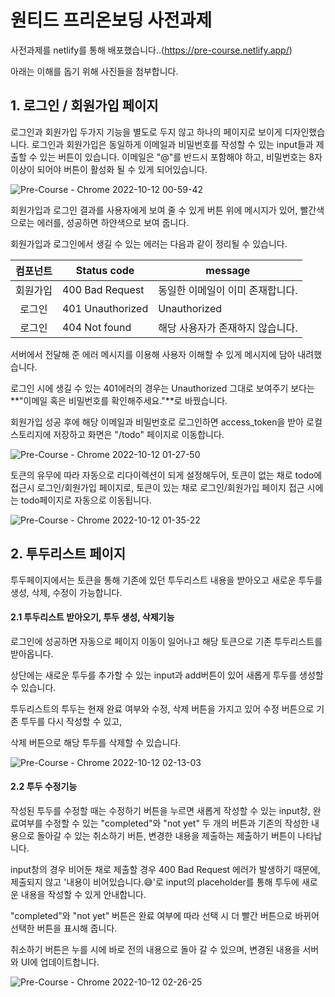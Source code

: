 # 원티드 프리온보딩 사전과제



사전과제를 netlify를 통해 배포했습니다..(https://pre-course.netlify.app/)

아래는 이해를 돕기 위해 사진들을 첨부합니다.



## 1. 로그인 / 회원가입 페이지

 

 로그인과 회원가입 두가지 기능을 별도로 두지 않고 하나의 페이지로 보이게 디자인했습니다. 
로그인과 회원가입은 동일하게 이메일과 비밀번호를 작성할 수 있는 input들과 제출할 수 있는 버튼이 있습니다.
이메일은 "@"를 반드시 포함해야 하고, 비밀번호는 8자 이상이 되어야 버튼이 활성화 될 수 있게 되어있습니다.




![Pre-Course - Chrome 2022-10-12 00-59-42](https://user-images.githubusercontent.com/80830981/195142337-77abc1bb-c5b5-4bee-a30f-3192a990e072.gif)



회원가입과 로그인 결과를 사용자에게 보여 줄 수 있게 버튼 위에 메시지가 있어, 빨간색으로는 에러를, 성공하면 하얀색으로 보여 줍니다.

회원가입과 로그인에서 생길 수 있는 에러는 다음과 같이 정리될 수 있습니다.



| 컴포넌트 | Status code      | message                          |
| :------: | ---------------- | -------------------------------- |
| 회원가입 | 400 Bad Request  | 동일한 이메일이 이미 존재합니다. |
|  로그인  | 401 Unauthorized | Unauthorized                     |
|  로그인  | 404 Not found    | 해당 사용자가 존재하지 않습니다. |



서버에서 전달해 준 에러 메시지를 이용해 사용자 이해할 수 있게 메시지에 담아 내려했습니다. 

로그인 시에 생길 수 있는 401에러의 경우는 Unauthorized 그대로 보여주기 보다는  **"이메일 혹은 비밀번호를 확인해주세요."**로 바꿨습니다.

회원가입 성공 후에 해당 이메일과 비밀번호로 로그인하면 access_token을 받아 로컬 스토리지에 저장하고 화면은 "/todo" 페이지로 이동합니다. 




![Pre-Course - Chrome 2022-10-12 01-27-50](https://user-images.githubusercontent.com/80830981/195159981-edf88f98-f14e-4521-b3f3-7b9c29bca077.gif)




  토큰의 유무에 따라 자동으로 리다이렉션이 되게 설정해두어, 토큰이 없는 채로 todo에 접근시 로그인/회원가입 페이지로, 토큰이 있는 채로 로그인/회원가입 페이지 접근 시에는 todo페이지로 자동으로 이동됩니다.



![Pre-Course - Chrome 2022-10-12 01-35-22](https://user-images.githubusercontent.com/80830981/195160024-05906d93-78cd-4793-95a0-ddff97480d5c.gif)

 

## 2. 투두리스트 페이지

 투두페이지에서는 토큰을 통해 기존에 있던 투두리스트 내용을 받아오고 새로운 투두를 생성, 삭제, 수정이 가능합니다.



#### 2.1 투두리스트 받아오기, 투두 생성, 삭제기능

 로그인에 성공하면 자동으로 페이지 이동이 일어나고 해당 토큰으로 기존 투두리스트를 받아옵니다.

상단에는 새로운 투두를 추가할 수 있는 input과 add버튼이 있어 새롭게 투두를 생성할 수 있습니다.

투두리스트의 투두는 현재 완료 여부와 수정, 삭제 버튼을 가지고 있어 수정 버튼으로 기존 투두를 다시 작성할 수 있고, 

삭제 버튼으로 해당 투두를 삭제할 수 있습니다.  



 

![Pre-Course - Chrome 2022-10-12 02-13-03](https://user-images.githubusercontent.com/80830981/195160051-a6c82737-52d5-48a7-8fe8-414284d0d9cc.gif)



#### 2.2 투두 수정기능

 작성된 투두를 수정할 때는 수정하기 버튼을 누르면 새롭게 작성할 수 있는 input창, 완료여부를 수정할 수 있는 "completed"와 "not yet" 두 개의 버튼과 기존의 작성한 내용으로 돌아갈 수 있는 취소하기 버튼, 변경한 내용을 제출하는 제출하기 버튼이 나타납니다.

 input창의 경우 비어둔 채로 제출할 경우 400 Bad Request 에러가 발생하기 때문에, 제출되지 않고 '내용이 비어있습니다.😅'로 input의 placeholder를 통해 투두에 새로운 내용을 작성할 수 있게 안내합니다.

 "completed"와 "not yet" 버튼은 완료 여부에 따라 선택 시 더 빨간 버튼으로 바뀌어 선택한 버튼을 표시해 줍니다.

취소하기 버튼은 누를 시에 바로 전의 내용으로 돌아 갈 수 있으며, 변경된 내용을 서버와 UI에 업데이트합니다. 



![Pre-Course - Chrome 2022-10-12 02-26-25](https://user-images.githubusercontent.com/80830981/195160060-a5a40677-e900-413a-9edb-d1c0b7e48d38.gif)



